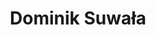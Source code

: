 ---
layout: page
title: Dominik Suwała
description: High-throughput simulation of drug metabolism<br>Ph.D. student
img: 
importance: 5
category: former
redirect: https://hruska-lab.github.io/team/
---